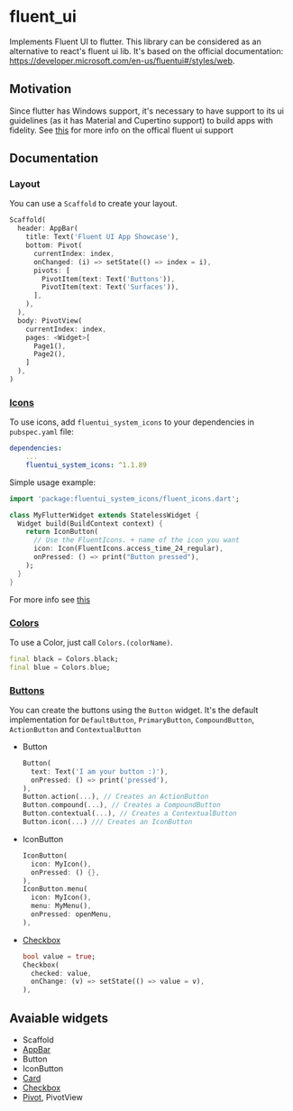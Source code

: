 # fluent_ui

Implements Fluent UI to flutter. This library can be considered as an alternative to react's fluent ui lib. It's based on the official documentation: https://developer.microsoft.com/en-us/fluentui#/styles/web.

## Motivation

Since flutter has Windows support, it's necessary to have support to its ui guidelines (as it has Material and Cupertino support) to build apps with fidelity.
See [this](https://github.com/flutter/flutter/issues/46481) for more info on the offical fluent ui support

## Documentation

### Layout

You can use a `Scaffold` to create your layout.

```dart
Scaffold(
  header: AppBar(
    title: Text('Fluent UI App Showcase'),
    bottom: Pivot(
      currentIndex: index,
      onChanged: (i) => setState(() => index = i),
      pivots: [
        PivotItem(text: Text('Buttons')),
        PivotItem(text: Text('Surfaces')),
      ],
    ),
  ),
  body: PivotView(
    currentIndex: index,
    pages: <Widget>[
      Page1(),
      Page2(),
    ]
  ),
)
```

### [Icons](https://developer.microsoft.com/en-us/fluentui#/styles/web/icons#available-icons)
To use icons, add `fluentui_system_icons` to your dependencies in `pubspec.yaml` file:

```yaml
dependencies:
    ...
    fluentui_system_icons: ^1.1.89
````

Simple usage example:

```dart
import 'package:fluentui_system_icons/fluent_icons.dart';

class MyFlutterWidget extends StatelessWidget {
  Widget build(BuildContext context) {
    return IconButton(
      // Use the FluentIcons. + name of the icon you want
      icon: Icon(FluentIcons.access_time_24_regular),
      onPressed: () => print("Button pressed"),
    );
  }
}
```

For more info see [this](https://pub.dev/packages/fluentui_system_icons)

### [Colors](https://developer.microsoft.com/en-us/fluentui#/styles/web/colors/)

To use a Color, just call `Colors.(colorName)`.

```dart
final black = Colors.black;
final blue = Colors.blue;
```

### [Buttons](https://developer.microsoft.com/en-us/fluentui#/controls/web/button)

You can create the buttons using the `Button` widget. It's the default implementation for `DefaultButton`, `PrimaryButton`, `CompoundButton`, `ActionButton` and `ContextualButton`

- Button
  ```dart
  Button(
    text: Text('I am your button :)'),
    onPressed: () => print('pressed'),
  ),
  Button.action(...), // Creates an ActionButton
  Button.compound(...), // Creates a CompoundButton
  Button.contextual(...), // Creates a ContextualButton
  Button.icon(...) /// Creates an IconButton
  ```
- IconButton
  ```dart
  IconButton(
    icon: MyIcon(),
    onPressed: () {},
  ),
  IconButton.menu(
    icon: MyIcon(),
    menu: MyMenu(),
    onPressed: openMenu,
  ),
  ```
- [Checkbox](https://developer.microsoft.com/en-us/fluentui#/controls/web/checkbox#usage)
  ```dart
  bool value = true;
  Checkbox(
    checked: value,
    onChange: (v) => setState(() => value = v),
  ),
  ```

## Avaiable widgets

- Scaffold
- [AppBar](https://developer.microsoft.com/en-us/fluentui#/controls/android/topappbar)
- Button
- IconButton
- [Card](https://developer.microsoft.com/en-us/fluentui#/controls/web/modal)
- [Checkbox](https://developer.microsoft.com/en-us/fluentui#/controls/web/checkbox#usage)
- [Pivot](https://developer.microsoft.com/en-us/fluentui#/controls/web/pivot), PivotView
